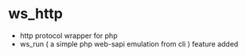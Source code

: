 ws_http
=======

* http protocol wrapper for php
* ws_run ( a simple php web-sapi emulation from cli ) feature added
